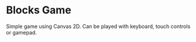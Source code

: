 # Blocks Game

Simple game using Canvas 2D. Can be played with keyboard, touch controls or gamepad.
